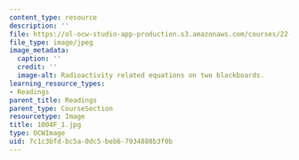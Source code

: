 ```yaml
---
content_type: resource
description: ''
file: https://ol-ocw-studio-app-production.s3.amazonaws.com/courses/22-01-introduction-to-nuclear-engineering-and-ionizing-radiation-fall-2016/7c1c3bfdbc5a0dc5beb67934888b3f0b_1004F_1.jpg
file_type: image/jpeg
image_metadata:
  caption: ''
  credit: ''
  image-alt: Radioactivity related equations on two blackboards.
learning_resource_types:
- Readings
parent_title: Readings
parent_type: CourseSection
resourcetype: Image
title: 1004F_1.jpg
type: OCWImage
uid: 7c1c3bfd-bc5a-0dc5-beb6-7934888b3f0b
---
```

